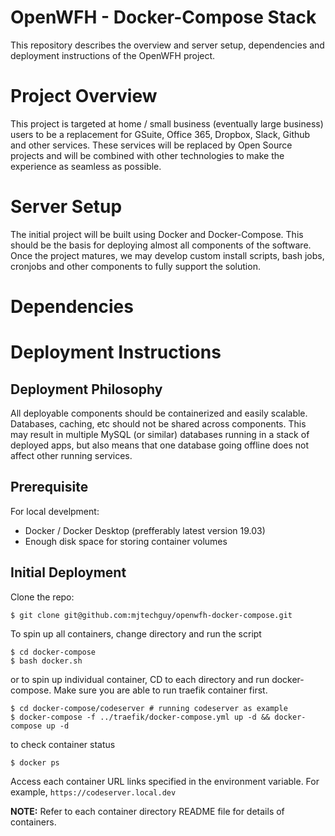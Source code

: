 # OpenWFH - Docker-Compose Stack
This repository describes the overview and server setup, dependencies and deployment instructions of the OpenWFH project.

# Project Overview
This project is targeted at home / small business (eventually large business) users to be a replacement for GSuite, Office 365, Dropbox, Slack, Github and other services. These services will be replaced by Open Source projects and will be combined with other technologies to make the experience as seamless as possible.

# Server Setup
The initial project will be built using Docker and Docker-Compose. This should be the basis for deploying almost all components of the software. Once the project matures, we may develop custom install scripts, bash jobs, cronjobs and other components to fully support the solution.

# Dependencies


# Deployment Instructions

## Deployment Philosophy
All deployable components should be containerized and easily scalable. Databases, caching, etc should not be shared across components. This may result in multiple MySQL (or similar) databases running in a stack of deployed apps, but also means that one database going offline does not affect other running services.

## Prerequisite
For local develpment:
- Docker / Docker Desktop (prefferably latest version 19.03)
- Enough disk space for storing container volumes

## Initial Deployment
Clone the repo:
```console
$ git clone git@github.com:mjtechguy/openwfh-docker-compose.git
```

To spin up all containers, change directory and run the script
```console
$ cd docker-compose
$ bash docker.sh
```

or to spin up individual container, CD to each directory and run docker-compose. Make sure you are able to run traefik container first.
```console
$ cd docker-compose/codeserver # running codeserver as example
$ docker-compose -f ../traefik/docker-compose.yml up -d && docker-compose up -d
```

to check container status
```console
$ docker ps
```

Access each container URL links specified in the environment variable. For example, `https://codeserver.local.dev`

**NOTE:** Refer to each container directory README file for details of containers.






